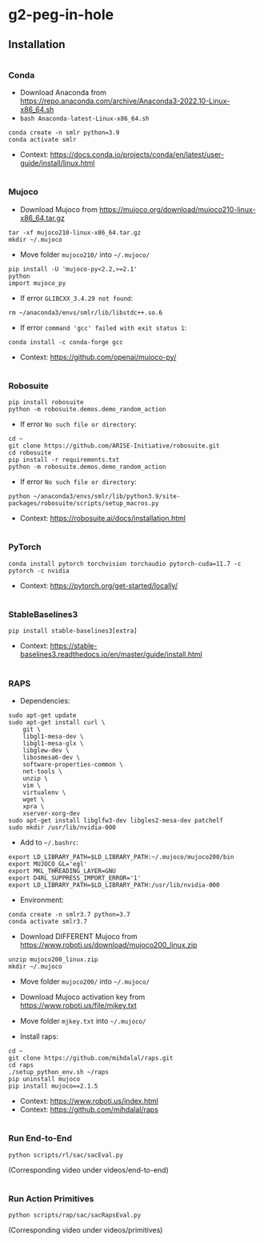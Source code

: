 # g2-peg-in-hole

## Installation

#

### Conda

* Download Anaconda from https://repo.anaconda.com/archive/Anaconda3-2022.10-Linux-x86_64.sh
* `bash Anaconda-latest-Linux-x86_64.sh`
```
conda create -n smlr python=3.9
conda activate smlr
```
* Context: https://docs.conda.io/projects/conda/en/latest/user-guide/install/linux.html

#

### Mujoco
* Download Mujoco from https://mujoco.org/download/mujoco210-linux-x86_64.tar.gz
```
tar -xf mujoco210-linux-x86_64.tar.gz
mkdir ~/.mujoco
```
* Move folder `mujoco210/` into `~/.mujoco/`

```
pip install -U 'mujoco-py<2.2,>=2.1'
python
import mujoco_py
```
* If error `GLIBCXX_3.4.29 not found`:
```
rm ~/anaconda3/envs/smlr/lib/libstdc++.so.6
```

* If error `command 'gcc' failed with exit status 1`:
```
conda install -c conda-forge gcc
```

* Context: https://github.com/openai/mujoco-py/

#


### Robosuite
```
pip install robosuite
python -m robosuite.demos.demo_random_action
```
* If error `No such file or directory`:
```
cd ~
git clone https://github.com/ARISE-Initiative/robosuite.git
cd robosuite
pip install -r requirements.txt
python -m robosuite.demos.demo_random_action
```
* If error `No such file or directory`:
```
python ~/anaconda3/envs/smlr/lib/python3.9/site-packages/robosuite/scripts/setup_macros.py 
```

* Context: https://robosuite.ai/docs/installation.html


#

### PyTorch

```
conda install pytorch torchvision torchaudio pytorch-cuda=11.7 -c pytorch -c nvidia
```
* Context: https://pytorch.org/get-started/locally/


#

### StableBaselines3

```
pip install stable-baselines3[extra]
```

* Context: https://stable-baselines3.readthedocs.io/en/master/guide/install.html


#

### RAPS

* Dependencies:
```
sudo apt-get update
sudo apt-get install curl \
    git \
    libgl1-mesa-dev \
    libgl1-mesa-glx \
    libglew-dev \
    libosmesa6-dev \
    software-properties-common \
    net-tools \
    unzip \
    vim \
    virtualenv \
    wget \
    xpra \
    xserver-xorg-dev
sudo apt-get install libglfw3-dev libgles2-mesa-dev patchelf
sudo mkdir /usr/lib/nvidia-000
```

* Add to `~/.bashrc`:
```
export LD_LIBRARY_PATH=$LD_LIBRARY_PATH:~/.mujoco/mujoco200/bin
export MUJOCO_GL='egl'
export MKL_THREADING_LAYER=GNU
export D4RL_SUPPRESS_IMPORT_ERROR='1'
export LD_LIBRARY_PATH=$LD_LIBRARY_PATH:/usr/lib/nvidia-000
```

* Environment:
```
conda create -n smlr3.7 python=3.7
conda activate smlr3.7
```

* Download DIFFERENT Mujoco from https://www.roboti.us/download/mujoco200_linux.zip
```
unzip mujoco200_linux.zip
mkdir ~/.mujoco
```

* Move folder `mujoco200/` into `~/.mujoco/`

* Download Mujoco activation key from https://www.roboti.us/file/mjkey.txt

* Move folder `mjkey.txt` into `~/.mujoco/`

* Install raps:
```
cd ~
git clone https://github.com/mihdalal/raps.git
cd raps
./setup_python_env.sh ~/raps
pip uninstall mujoco
pip install mujoco==2.1.5
```

* Context: https://www.roboti.us/index.html
* Context: https://github.com/mihdalal/raps



#

### Run End-to-End

```
python scripts/rl/sac/sacEval.py
```

(Corresponding video under videos/end-to-end)

#

### Run Action Primitives

```
python scripts/rap/sac/sacRapsEval.py
```

(Corresponding video under videos/primitives)

